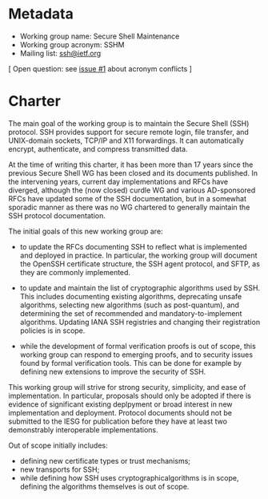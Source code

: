 # Metadata


* Working group name: Secure Shell Maintenance
* Working group acronym: SSHM
* Mailing list: ssh@ietf.org

[ Open question: see
[issue #1](https://github.com/DavidSchinazi/ssh-charter/issues/1)
about acronym conflicts ]

# Charter

The main goal of the working group is to maintain the Secure Shell (SSH)
protocol. SSH provides support for secure remote login, file transfer, and
UNIX-domain sockets, TCP/IP and X11 forwardings. It can automatically encrypt,
authenticate, and compress transmitted data.

At the time of writing this charter, it has been more than 17 years since the
previous Secure Shell WG has been closed and its documents published. In the
intervening years, current day implementations and RFCs have diverged, although
the (now closed) curdle WG and various AD-sponsored RFCs have updated some of
the SSH documentation, but in a somewhat sporadic manner as there was no WG
chartered to generally maintain the SSH protocol documentation. 

The initial goals of this new working group are:   

* to update the RFCs documenting SSH to reflect what is implemented and
  deployed in practice. In particular, the working group will document the
  OpenSSH certificate structure, the SSH agent protocol, and SFTP, as they are
  commonly implemented.

* to update and maintain the list of cryptographic algorithms used by SSH. This
  includes documenting existing algorithms, deprecating unsafe algorithms,
  selecting new algorithms (such as post-quantum), and determining the set of
  recommended and mandatory-to-implement algorithms. Updating IANA SSH
  registries and changing their registration policies is in scope.

* while the development of formal verification proofs is out of scope, this
  working group can respond to emerging proofs, and to security issues found by
  formal verification tools. This can be done for example by defining new
  extensions to improve the security of SSH.

This working group will strive for strong security, simplicity, and ease of
implementation. In particular, proposals should only be adopted if there is
evidence of significant existing deplpyment or broad interest in new
implementation and deployment. Protocol documents should not be submitted to
the IESG for publication before they have at least two demonstrably
interoperable implementations.

Out of scope initially includes:  
  * defining new certificate types or trust mechanisms;
  * new transports for SSH;
  * while defining how SSH uses cryptographicalgorithms is in scope, defining
    the algorithms themselves is out of scope.
